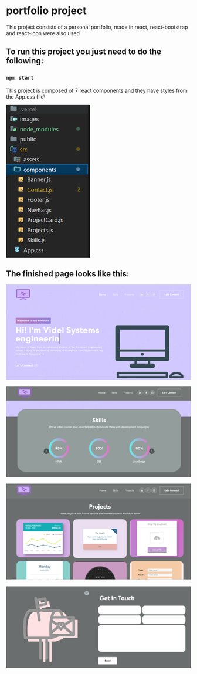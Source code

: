 # portfolio project

This project consists of a personal portfolio, made in react, react-bootstrap and react-icon were also used

## To run this project you just need to do the following:

### `npm start`

This project is composed of 7 react components and they have styles from the App.css file\

![image](images/components.PNG)

## The finished page looks like this:

![image](images/web.PNG)

![image](images/skills.PNG)

![image](images/projects.PNG)

![image](images/contact.PNG)
